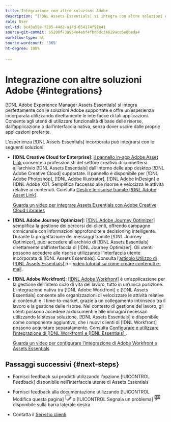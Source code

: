 ```yaml
---
title: Integrazione con altre soluzioni Adobe
description: “[!DNL Assets Essentials] si integra con altre soluzioni Adobe e offre un’esperienza integrata utilizzando direttamente l’applicazione nativa.”
role: User
exl-id: bc43a59e-f295-44d2-a14d-854174f91e41
source-git-commit: 65200f73a954e4ebf4fbd6dc3a819acc6e0beda4
workflow-type: ht
source-wordcount: '369'
ht-degree: 100%

---
```


# Integrazione con altre soluzioni Adobe {#integrations}

[!DNL Adobe Experience Manager Assets Essentials] si integra perfettamente con le soluzioni Adobe supportate e offre un’esperienza incorporata utilizzando direttamente le interfacce di tali applicazioni. Consente agli utenti di utilizzare funzionalità di base delle risorse, dall’applicazione o dall’interfaccia nativa, senza dover uscire dalle proprie applicazioni preferite.

L’esperienza [!DNL Assets Essentials] incorporata può integrarsi con le seguenti soluzioni:

* **[!DNL Creative Cloud for Enterprise]**: [il pannello in-app Adobe Asset Link](https://www.adobe.com/it/creativecloud/business/enterprise/adobe-asset-link.html) consente a professionisti del settore creativo di connettersi all’archivio [!DNL Assets Essentials] dall’interno delle app desktop [!DNL Adobe Creative Cloud] supportate. Il pannello è disponibile per [!DNL Adobe Photoshop], [!DNL Adobe Illustrator], [!DNL Adobe InDesign] e [!DNL Adobe XD]. Semplifica l’accesso alle risorse e velocizza le attività relative ai contenuti. Consulta [Gestire le risorse tramite [!DNL Adobe Asset Link]](https://helpx.adobe.com/it/enterprise/using/manage-assets-using-adobe-asset-link.html).

  [Guarda un video per integrare Assets Essentials con Adobe Creative Cloud Libraries](https://experienceleague.adobe.com/docs/experience-manager-learn/assets-essentials/creative-cloud.html?lang=it)

* **[!DNL Adobe Journey Optimizer]**: [[!DNL Adobe Journey Optimizer]](https://business.adobe.com/it/products/journey-optimizer/adobe-journey-optimizer.html) semplifica la gestione dei percorsi dei clienti, offrendo campagne omnicanale con informazioni approfondite e decisioning intelligente. Durante la progettazione dei messaggi tramite [!DNL Journey Optimizer], puoi accedere all’archivio di [!DNL Assets Essentials] direttamente dall’interfaccia di [!DNL Journey Optimizer]. Gli utenti possono accedere alle risorse utilizzando l’interfaccia utente incorporata di [!DNL Assets Essentials]. Consulta l’[articolo Utilizzo di [!DNL Assets Essentials] ](https://experienceleague.adobe.com/docs/journey-optimizer/using/create-messages/assets-essentials.html?lang=it) o il [video tutorial su come creare contenuti e-mail](https://experienceleague.adobe.com/docs/journey-optimizer-learn/tutorials/create-messages/create-email-content-with-the-message-editor.html?lang=it).

* **[!DNL Adobe Workfront]**: [[!DNL Adobe Workfront]](https://www.workfront.com/) è un’applicazione per la gestione dell’intero ciclo di vita del lavoro, tutto in un’unica posizione. L’integrazione nativa tra [!DNL Adobe Workfront] e [!DNL Assets Essentials] consente alle organizzazioni di velocizzare le attività relative ai contenuti e il time-to-market, grazie a un collegamento intrinseco tra il lavoro e la gestione delle risorse. Nel contesto di gestione del lavoro, gli utenti possono accedere ai documenti e alle immagini necessari utilizzando la stessa soluzione. [!DNL Assets Essentials] è disponibile come componente aggiuntivo, che i nuovi clienti di [!DNL Workfront] possono acquistare separatamente. Consulta [Configurare e utilizzare l’integrazione di [!DNL Workfront] e [!DNL Essentials] ](https://one.workfront.com/s/document-item?bundleId=the-new-workfront-experience&amp;topicId=Content%2FDocuments%2FAdobe_Workfront_for_Experience_Manager_Assets_Essentials%2F_workfront-for-aem-asset-essentials.htm).

  [Guarda un video per configurare l’integrazione di Adobe Workfront e Assets Essentials](https://experienceleague.adobe.com/docs/experience-manager-learn/assets-essentials/workfront/configure.html?lang=it)

## Passaggi successivi {#next-steps}

* Fornisci feedback sui prodotti utilizzando l’opzione [!UICONTROL Feedback] disponibile nell’interfaccia utente di Assets Essentials

* Fornisci feedback alla documentazione utilizzando [!UICONTROL Modifica questa pagina] ![modifica la pagina](assets/do-not-localize/edit-page.png) o [!UICONTROL Segnala un problema] ![crea un problema GitHub](assets/do-not-localize/github-issue.png) disponibile sulla barra laterale destra

* Contatta il [Servizio clienti](https://experienceleague.adobe.com/?support-solution=General&amp;lang=it#support)

<!-- TBD: Hiding this link till GA. Do not even include the beta mention as discussed with Greg. Beta is done with customers selected by the Accounts team. It is not an open Beta program. At GA, document this.

* **[[!DNL Creative Cloud Libraries]**: This integration will be made available in the future.

* **[[!DNL Adobe Studio]]**: This integration will be made available in the future.
-->

